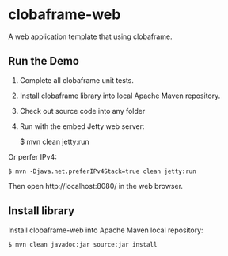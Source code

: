 clobaframe-web
==============

A web application template that using clobaframe.

Run the Demo
------------

1. Complete all clobaframe unit tests.

2. Install clobaframe library into local Apache Maven repository.

3. Check out source code into any folder

4. Run with the embed Jetty web server:

    $ mvn clean jetty:run

Or perfer IPv4:

    $ mvn -Djava.net.preferIPv4Stack=true clean jetty:run

Then open http://localhost:8080/ in the web browser.


Install library
-------------------

Install clobaframe-web into Apache Maven local repository:

    $ mvn clean javadoc:jar source:jar install

